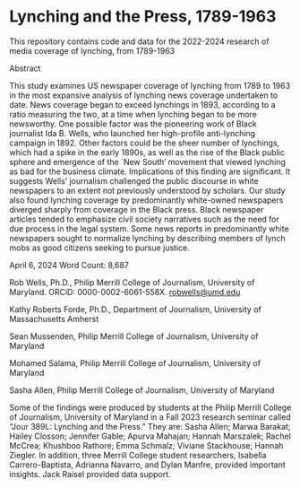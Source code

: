 # Lynching and the Press, 1789-1963	

This repository contains code and data for the 2022-2024 research of media coverage of lynching, from 1789-1963


Abstract	

This study examines US newspaper coverage of lynching from 1789 to 1963 in the most expansive analysis of lynching news coverage undertaken to date. News coverage began to exceed lynchings in 1893, according to a ratio measuring the two, at a time when lynching began to be more newsworthy. One possible factor was the pioneering work of Black journalist Ida B. Wells, who launched her high-profile anti-lynching campaign in 1892. Other factors could be the sheer number of lynchings, which had a spike in the early 1890s, as well as the rise of the Black public sphere and emergence of the `New South’ movement that viewed lynching as bad for the business climate. Implications of this finding are significant. It suggests Wells’ journalism challenged the public discourse in white newspapers to an extent not previously understood by scholars. Our study also found lynching coverage by predominantly white-owned newspapers diverged sharply from coverage in the Black press. Black newspaper articles tended to emphasize civil society narratives such as the need for due process in the legal system. Some news reports in predominantly white newspapers sought to normalize lynching by describing members of lynch mobs as good citizens seeking to pursue justice. 




April 6, 2024
Word Count: 8,687


Rob Wells, Ph.D., Philip Merrill College of Journalism, University of Maryland. ORCiD: 0000-0002-6061-558X. robwells@umd.edu

Kathy Roberts Forde, Ph.D., Department of Journalism, University of Massachusetts Amherst 

Sean Mussenden, Philip Merrill College of Journalism, University of Maryland

Mohamed Salama, Philip Merrill College of Journalism, University of Maryland

Sasha Allen, Philip Merrill College of Journalism, University of Maryland



Some of the findings were produced by students at the Philip Merrill College of Journalism, University of Maryland in a Fall 2023 research seminar called “Jour 389L: Lynching and the Press.” They are: Sasha Allen; Marwa Barakat; Hailey Closson; Jennifer Gable; Apurva Mahajan; Hannah Marszalek; Rachel McCrea; Khushboo Rathore; Emma Schmalz; Viviane Stackhouse; Hannah Ziegler. In addition, three Merrill College student researchers, Isabella Carrero-Baptista, Adrianna Navarro, and Dylan Manfre, provided important insights. Jack Raisel provided data support.
